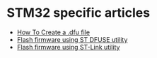 # STM32 specific articles

- [How To Create a .dfu file](create-dfu-file.md)
- [Flash firmware using ST DFUSE utility](flash-dfuse.md)
- [Flash firmware using ST-Link utility](flash-stlink.md)
